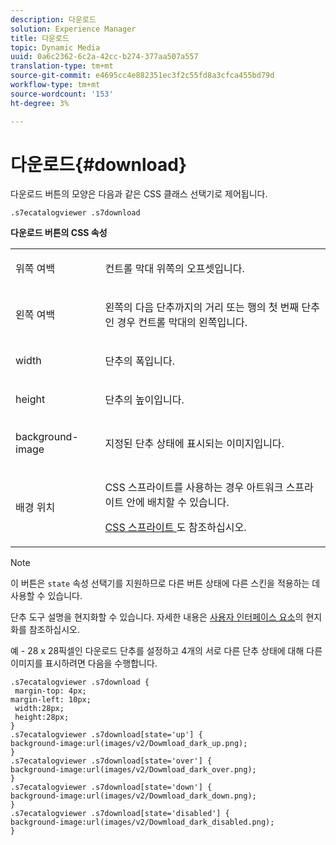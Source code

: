 ```yaml
---
description: 다운로드
solution: Experience Manager
title: 다운로드
topic: Dynamic Media
uuid: 0a6c2362-6c2a-42cc-b274-377aa507a557
translation-type: tm+mt
source-git-commit: e4695cc4e882351ec3f2c55fd8a3cfca455bd79d
workflow-type: tm+mt
source-wordcount: '153'
ht-degree: 3%

---
```



# 다운로드{#download}

<!--<a id="section_061E550C1C1D4DB2BD663A898895B38C"></a>-->

다운로드 버튼의 모양은 다음과 같은 CSS 클래스 선택기로 제어됩니다.

```
.s7ecatalogviewer .s7download
```

**다운로드 버튼의 CSS 속성**

<table id="table_C48C56E696304C9BAFEE71BA9EA9A174"> 
 <tbody> 
  <tr> 
   <td colname="col1"> <p> <span class="codeph"> 위쪽 여백  </span> </p> </td> 
   <td colname="col2"> <p> 컨트롤 막대 위쪽의 오프셋입니다. </p> </td> 
  </tr> 
  <tr> 
   <td colname="col1"> <p> <span class="codeph"> 왼쪽 여백  </span> </p> </td> 
   <td colname="col2"> <p> 왼쪽의 다음 단추까지의 거리 또는 행의 첫 번째 단추인 경우 컨트롤 막대의 왼쪽입니다. </p> </td> 
  </tr> 
  <tr> 
   <td colname="col1"> <p> <span class="codeph"> width </span> </p> </td> 
   <td colname="col2"> <p>단추의 폭입니다. </p> </td> 
  </tr> 
  <tr> 
   <td colname="col1"> <p> <span class="codeph"> height </span> </p> </td> 
   <td colname="col2"> <p>단추의 높이입니다. </p> </td> 
  </tr> 
  <tr> 
   <td colname="col1"> <p> <span class="codeph"> background-image  </span> </p> </td> 
   <td colname="col2"> <p> 지정된 단추 상태에 표시되는 이미지입니다. </p> </td> 
  </tr> 
  <tr> 
   <td colname="col1"> <p> <span class="codeph"> 배경 위치  </span> </p> </td> 
   <td colname="col2"> <p> CSS 스프라이트를 사용하는 경우 아트워크 스프라이트 안에 배치할 수 있습니다. </p> <p><a href="../../../c-html5-s7-aem-asset-viewers/c-html5-20-ecatalog-viewer-about/c-html5-20-ecatalog-viewer-customizingviewer/c-html5-20-ecatalog-viewer-customizingviewer.md#section-9d570f95eb2443aca74c1b02f6e89aff" format="dita" scope="local"> CSS 스프라이트 </a>도 참조하십시오. </p> </td> 
  </tr> 
 </tbody> 
</table>

>[!NOTE]
>
>이 버튼은 `state` 속성 선택기를 지원하므로 다른 버튼 상태에 다른 스킨을 적용하는 데 사용할 수 있습니다.

단추 도구 설명을 현지화할 수 있습니다. 자세한 내용은 [사용자 인터페이스 요소](../../../c-html5-s7-aem-asset-viewers/c-html5-20-ecatalog-viewer-about/c-html5-20-ecatalog-viewer-localization.md#concept-cbfc39344c494eb7b9f6a272cff0cc74)의 현지화를 참조하십시오.

예 - 28 x 28픽셀인 다운로드 단추를 설정하고 4개의 서로 다른 단추 상태에 대해 다른 이미지를 표시하려면 다음을 수행합니다.

```
.s7ecatalogviewer .s7download { 
 margin-top: 4px; 
margin-left: 10px; 
 width:28px; 
 height:28px; 
} 
.s7ecatalogviewer .s7download[state='up'] { 
background-image:url(images/v2/Dowmload_dark_up.png); 
} 
.s7ecatalogviewer .s7download[state='over'] { 
background-image:url(images/v2/Dowmload_dark_over.png); 
} 
.s7ecatalogviewer .s7download[state='down'] { 
background-image:url(images/v2/Dowmload_dark_down.png); 
} 
.s7ecatalogviewer .s7download[state='disabled'] { 
background-image:url(images/v2/Dowmload_dark_disabled.png); 
}
```


